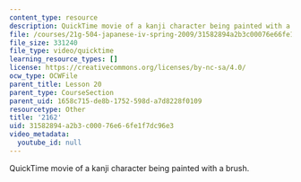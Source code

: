 ```yaml
---
content_type: resource
description: QuickTime movie of a kanji character being painted with a brush.
file: /courses/21g-504-japanese-iv-spring-2009/31582894a2b3c00076e66fe1f7dc96e3_2162.mov
file_size: 331240
file_type: video/quicktime
learning_resource_types: []
license: https://creativecommons.org/licenses/by-nc-sa/4.0/
ocw_type: OCWFile
parent_title: Lesson 20
parent_type: CourseSection
parent_uid: 1658c715-de8b-1752-598d-a7d8228f0109
resourcetype: Other
title: '2162'
uid: 31582894-a2b3-c000-76e6-6fe1f7dc96e3
video_metadata:
  youtube_id: null
---
```

QuickTime movie of a kanji character being painted with a brush.